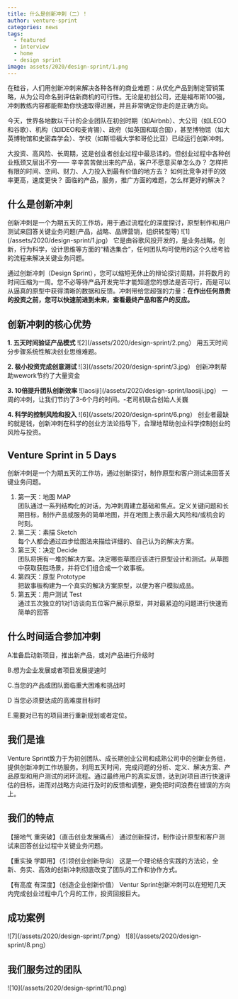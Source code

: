 ```yaml
---
title: 什么是创新冲刺（二）！
author: venture-sprint
categories: news
tags:
  - featured
  - interview
  - home
  - design sprint
image: assets/2020/design-sprint/1.png
---
```

在硅谷，人们用创新冲刺来解决各种各样的商业难题：从优化产品到制定营销策略，从为公司命名到评估新商机的可行性。无论是初创公司，还是福布斯100强，冲刺教练内容都能帮助你快速取得进展，并且非常确定你走的是正确方向。

今天，世界各地数以千计的企业团队在初创时期（如Airbnb）、大公司（如LEGO和谷歌）、机构（如IDEO和麦肯锡）、政府（如英国和联合国），甚至博物馆（如大英博物馆和史密森学会）、学校（如斯坦福大学和哥伦比亚）已经运行创新冲刺。

大投资、高风险、长周期，这是创业者创业过程中最忌讳的。但创业过程中各种创业瓶颈又层出不穷——
辛辛苦苦做出来的产品，客户不愿意买单怎么办？
怎样把有限的时间、空间、财力、人力投入到最有价值的地方去？
如何比竞争对手的效率更高，速度更快？
面临的产品，服务，推广方面的难题，怎么样更好的解决？

## 什么是创新冲刺

创新冲刺是一个为期五天的工作坊，用于通过流程化的深度探讨，原型制作和用户测试来回答关键业务问题(产品，战略、品牌营销，组织转型等)
![1](/assets/2020/design-sprint/1.jpg）
它是由谷歌风投开发的，是业务战略，创新，行为科学，设计思维等方面的“精选集合”，任何团队均可使用的这个久经考验的流程来解决关键业务问题。

通过创新冲刺（Design Sprint），您可以缩短无休止的辩论探讨周期，并将数月的时间压缩为一周。您不必等待产品开发完毕才能知道您的想法是否可行，而是可以从逼真的原型中获得清晰的数据和反馈。冲刺带给您超强的力量：**在作出任何昂贵的投资之前，您可以快速前进到未来，查看最终产品和客户的反应。**

## 创新冲刺的核心优势

**1. 五天时间验证产品模式**
![2](/assets/2020/design-sprint/2.png）
用五天时间分步骤系统性解决创业思维难题。

**2. 极小投资完成创意测试**
![3](/assets/2020/design-sprint/3.jpg）
创新冲刺帮助wework节约了大量资金

**3. 10倍提升团队创新效率**
![laosiji](/assets/2020/design-sprint/laosiji.jpg）
一周的冲刺，让我们节约了3-6个月的时间。-老司机联合创始人关巍

**4. 科学的控制风险和投入**
![6](/assets/2020/design-sprint/6.png）
创业者最缺的就是钱，创新冲刺在科学的创业方法论指导下，合理地帮助创业科学控制创业的风险与投资。

## Venture Sprint in 5 Days

创新冲刺是一个为期五天的工作坊，通过创新探讨，制作原型和客户测试来回答关键业务问题。

1. 第一天：地图 MAP  
    团队通过一系列结构化的对话，为冲刺周建立基础和焦点。定义关键问题和长期目标，制作产品或服务的简单地图，并在地图上表示最大风险和/或机会的时刻。
1. 第二天：素描 Sketch  
    每个人都会通过四步绘图法来描绘详细的、自己认为的解决方案。
1. 第三天：决定  Decide  
    团队将拥有一堆的解决方案。决定哪些草图应该进行原型设计和测试。从草图中获取获胜场景，并将它们组合成一个故事板。
1. 第四天：原型 Prototype  
    把故事板构建为一个真实的解决方案原型，以便为客户模拟成品。
1. 第五天：用户测试 Test  
    通过五次独立的1对1访谈向五位客户展示原型，并对最紧迫的问题进行快速而简单的回答

## 什么时间适合参加冲刺

A准备启动新项目，推出新产品，或对产品进行升级时

B.想为企业发展或者项目发展提速时

C.当您的产品或团队面临重大困难和挑战时

D 当您必须要达成的高难度目标时

E.需要对已有的项目进行重新规划或者定位。

## 我们是谁

Venture Sprint致力于为初创团队、成长期创业公司和成熟公司中的创新业务组，提供创新冲刺工作坊服务。利用五天时间，完成问题的分析、定义、解决方案、产品原型和用户测试的闭环流程。通过最终用户的真实反馈，达到对项目进行快速评估的目标，进而对战略方向进行及时的反馈和调整，避免把时间浪费在错误的方向上。

## 我们的特点

【接地气  重突破】（直击创业发展痛点）
通过创新探讨，制作设计原型和客户测试来回答创业过程中关键业务问题。

【重实操 学即用】（引领创业创新导向）
这是一个理论结合实践的方法论，全新、务实、高效的创新冲刺彻底改变了团队的工作和协作方式。

【有高度  有深度】（创造企业创新价值）
Ventur Sprint创新冲刺可以在短短几天内完成创业过程中几个月的工作，投资回报巨大。

## 成功案例

![7](/assets/2020/design-sprint/7.png）
![8](/assets/2020/design-sprint/8.png）

## 我们服务过的团队

![10](/assets/2020/design-sprint/10.png）
